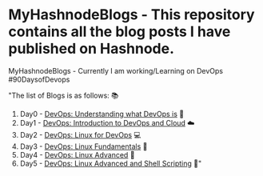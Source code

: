 # MyHashnodeBlogs - This repository contains all the blog posts I have published on Hashnode.
MyHashnodeBlogs - Currently I am working/Learning on DevOps #90DaysofDevops 

 "The list of Blogs is as follows: 📚

1. Day0 - [DevOps: Understanding what DevOps is](https://ankitgupta2.hashnode.dev/day0-devops) 🤔
2. Day1 - [DevOps: Introduction to DevOps and Cloud](https://ankitgupta2.hashnode.dev/day1-devops) ☁️
3. Day2 - [DevOps: Linux for DevOps](https://ankitgupta2.hashnode.dev/day2-devops) 💻
4. Day3 - [DevOps: Linux Fundamentals](https://ankitgupta2.hashnode.dev/day3-devops) 🐧
5. Day4 - [DevOps: Linux Advanced](https://ankitgupta2.hashnode.dev/day4-devops) 🚀
6. Day5 - [DevOps: Linux Advanced and Shell Scripting](https://ankitgupta2.hashnode.dev/day-5-devops) 📜"
